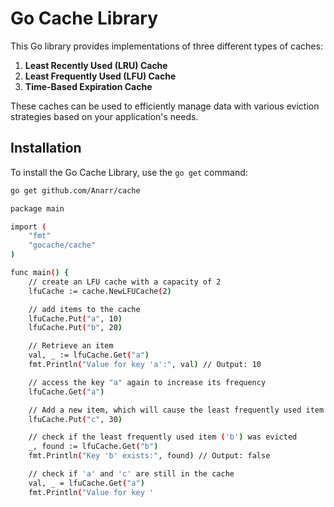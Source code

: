 # Go Cache Library

This Go library provides implementations of three different types of caches:

1. **Least Recently Used (LRU) Cache**
2. **Least Frequently Used (LFU) Cache**
3. **Time-Based Expiration Cache**

These caches can be used to efficiently manage data with various eviction strategies based on your application's needs.

## Installation

To install the Go Cache Library, use the `go get` command:

```bash
go get github.com/Anarr/cache

package main

import (
	"fmt"
	"gocache/cache"
)

func main() {
	// create an LFU cache with a capacity of 2
	lfuCache := cache.NewLFUCache(2)

	// add items to the cache
	lfuCache.Put("a", 10)
	lfuCache.Put("b", 20)

	// Retrieve an item
	val, _ := lfuCache.Get("a")
	fmt.Println("Value for key 'a':", val) // Output: 10

	// access the key "a" again to increase its frequency
	lfuCache.Get("a")

	// Add a new item, which will cause the least frequently used item ('b') to be evicted
	lfuCache.Put("c", 30)

	// check if the least frequently used item ('b') was evicted
	_, found := lfuCache.Get("b")
	fmt.Println("Key 'b' exists:", found) // Output: false

	// check if 'a' and 'c' are still in the cache
	val, _ = lfuCache.Get("a")
	fmt.Println("Value for key '

